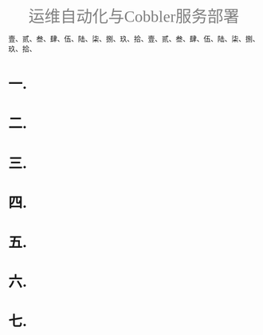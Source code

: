 <center><font face="黑体" color="grey" size="6">运维自动化与Cobbler服务部署</font></center>

壹、贰、叁、肆、伍、陆、柒、捌、玖、拾、壹、贰、叁、肆、伍、陆、柒、捌、玖、拾、

# 一.

# 二.

# 三.

# 四.

# 五.

# 六.

# 七.